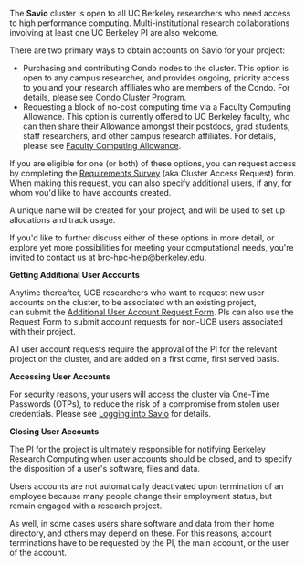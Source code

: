 The **Savio** cluster is open to all UC Berkeley researchers who need access to high performance computing. Multi-institutional research collaborations involving at least one UC Berkeley PI are also welcome.

There are two primary ways to obtain accounts on Savio for your project:

-   Purchasing and contributing Condo nodes to the cluster. This option is open to any campus researcher, and provides ongoing, priority access to you and your research affiliates who are members of the Condo. For details, please see [Condo Cluster Program](http://research-it.berkeley.edu/services/high-performance-computing/condo-cluster-program).
     
-   Requesting a block of no-cost computing time via a Faculty Computing Allowance. This option is currently offered to UC Berkeley faculty, who can then share their Allowance amongst their postdocs, grad students, staff researchers, and other campus research affiliates. For details, please see [Faculty Computing Allowance](http://research-it.berkeley.edu/services/high-performance-computing/faculty-computing-allowance).

If you are eligible for one (or both) of these options, you can request access by completing the [Requirements Survey](https://docs.google.com/a/berkeley.edu/forms/d/1rkWi5Og2zqb6Af47djQhtWcpHnd4Cz6li8OfJF4ww8M/viewform) (aka Cluster Access Request) form. When making this request, you can also specify additional users, if any, for whom you'd like to have accounts created.

A unique name will be created for your project, and will be used to set up allocations and track usage.

If you'd like to further discuss either of these options in more detail, or explore yet more possibilities for meeting your computational needs, you're invited to contact us at <brc-hpc-help@berkeley.edu>.

**Getting Additional User Accounts**

Anytime thereafter, UCB researchers who want to request new user accounts on the cluster, to be associated with an existing project, can submit the [Additional User Account Request Form](https://docs.google.com/a/berkeley.edu/forms/d/1byVN8FjyWSvkDYMvzs6SJM5JFfrK37za50exRSWnCls/viewform). PIs can also use the Request Form to submit account requests for non-UCB users associated with their project.

All user account requests require the approval of the PI for the relevant project on the cluster, and are added on a first come, first served basis.

**Accessing User Accounts**

For security reasons, your users will access the cluster via One-Time Passwords (OTPs), to reduce the risk of a compromise from stolen user credentials. Please see [Logging into Savio](http://research-it.berkeley.edu/services/high-performance-computing/logging-savio) for details.

**Closing User Accounts**

The PI for the project is ultimately responsible for notifying Berkeley Research Computing when user accounts should be closed, and to specify the disposition of a user's software, files and data.

Users accounts are not automatically deactivated upon termination of an employee because many people change their employment status, but remain engaged with a research project.

As well, in some cases users share software and data from their home directory, and others may depend on these. For this reasons, account terminations have to be requested by the PI, the main account, or the user of the account.
